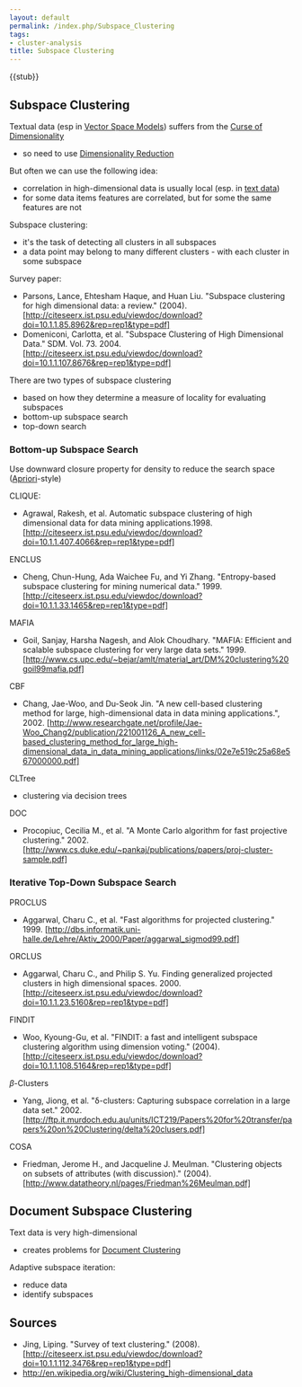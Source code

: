 ```yaml
---
layout: default
permalink: /index.php/Subspace_Clustering
tags:
- cluster-analysis
title: Subspace Clustering
---
```

{{stub}}

## Subspace Clustering
Textual data (esp in [Vector Space Models](Vector_Space_Models)) suffers from the [Curse of Dimensionality](Curse_of_Dimensionality)
- so need to use [Dimensionality Reduction](Dimensionality_Reduction)


But often we can use the following idea:
- correlation in high-dimensional data is usually local (esp. in [text data](Text_Mining))
- for some data items features are correlated, but for some the same features are not


Subspace clustering:
- it's the task of detecting all clusters  in all subspaces 
- a data point may belong to many different clusters - with each cluster in some subspace 



Survey paper:
- Parsons, Lance, Ehtesham Haque, and Huan Liu. "Subspace clustering for high dimensional data: a review." (2004). [http://citeseerx.ist.psu.edu/viewdoc/download?doi=10.1.1.85.8962&rep=rep1&type=pdf]
- Domeniconi, Carlotta, et al. "Subspace Clustering of High Dimensional Data." SDM. Vol. 73. 2004. [http://citeseerx.ist.psu.edu/viewdoc/download?doi=10.1.1.107.8676&rep=rep1&type=pdf]


There are two types of subspace clustering
- based on how they determine a measure of locality for evaluating subspaces
- bottom-up subspace search 
- top-down search


### Bottom-up Subspace Search
Use downward closure property for density to reduce the search space ([Apriori](Apriori)-style)


CLIQUE:
- Agrawal, Rakesh, et al. Automatic subspace clustering of high dimensional data for data mining applications.1998. [http://citeseerx.ist.psu.edu/viewdoc/download?doi=10.1.1.407.4066&rep=rep1&type=pdf]

ENCLUS
- Cheng, Chun-Hung, Ada Waichee Fu, and Yi Zhang. "Entropy-based subspace clustering for mining numerical data." 1999. [http://citeseerx.ist.psu.edu/viewdoc/download?doi=10.1.1.33.1465&rep=rep1&type=pdf]

MAFIA 
- Goil, Sanjay, Harsha Nagesh, and Alok Choudhary. "MAFIA: Efficient and scalable subspace clustering for very large data sets." 1999. [http://www.cs.upc.edu/~bejar/amlt/material_art/DM%20clustering%20goil99mafia.pdf]

CBF
- Chang, Jae-Woo, and Du-Seok Jin. "A new cell-based clustering method for large, high-dimensional data in data mining applications.", 2002. [http://www.researchgate.net/profile/Jae-Woo_Chang2/publication/221001126_A_new_cell-based_clustering_method_for_large_high-dimensional_data_in_data_mining_applications/links/02e7e519c25a68e567000000.pdf]

CLTree
- clustering via decision trees 

DOC
- Procopiuc, Cecilia M., et al. "A Monte Carlo algorithm for fast projective clustering." 2002. [http://www.cs.duke.edu/~pankaj/publications/papers/proj-cluster-sample.pdf]


### Iterative Top-Down Subspace Search
PROCLUS 
- Aggarwal, Charu C., et al. "Fast algorithms for projected clustering." 1999. [http://dbs.informatik.uni-halle.de/Lehre/Aktiv_2000/Paper/aggarwal_sigmod99.pdf]

ORCLUS
- Aggarwal, Charu C., and Philip S. Yu. Finding generalized projected clusters in high dimensional spaces. 2000. [http://citeseerx.ist.psu.edu/viewdoc/download?doi=10.1.1.23.5160&rep=rep1&type=pdf]

FINDIT 
- Woo, Kyoung-Gu, et al. "FINDIT: a fast and intelligent subspace clustering algorithm using dimension voting." (2004). [http://citeseerx.ist.psu.edu/viewdoc/download?doi=10.1.1.108.5164&rep=rep1&type=pdf]

$\beta$-Clusters 
- Yang, Jiong, et al. "δ-clusters: Capturing subspace correlation in a large data set." 2002. [http://ftp.it.murdoch.edu.au/units/ICT219/Papers%20for%20transfer/papers%20on%20Clustering/delta%20clusers.pdf]

COSA
- Friedman, Jerome H., and Jacqueline J. Meulman. "Clustering objects on subsets of attributes (with discussion)." (2004). [http://www.datatheory.nl/pages/Friedman%26Meulman.pdf]



## Document Subspace Clustering
Text data is very high-dimensional 
- creates problems for [Document Clustering](Document_Clustering)


Adaptive subspace iteration:
- reduce data
- identify subspaces


## Sources
- Jing, Liping. "Survey of text clustering." (2008). [http://citeseerx.ist.psu.edu/viewdoc/download?doi=10.1.1.112.3476&rep=rep1&type=pdf]
- http://en.wikipedia.org/wiki/Clustering_high-dimensional_data
